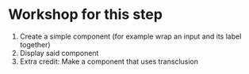   # Workshop for this step

1. Create a simple component (for example wrap an input and its label together)
2. Display said component
3. Extra credit: Make a component that uses transclusion
